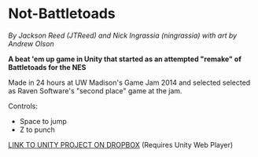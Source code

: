 Not-Battletoads
===============
*By Jackson Reed (JTReed) and Nick Ingrassia (ningrassia) with art by Andrew Olson*


**A beat 'em up game in Unity that started as an attempted "remake" of Battletoads for the NES**

Made in 24 hours at UW Madison's Game Jam 2014 and selected selected as Raven Software's "second place" game at the jam. 

Controls:
- Space to jump
- Z to punch

[LINK TO UNITY PROJECT ON DROPBOX](https://dl.dropboxusercontent.com/u/15935800/Unity%20Web%20Player%20Games/MadisonGameJam2014_BeatEmUp/MadisonGameJam2014_BeatEmUp.html) (Requires Unity Web Player)
